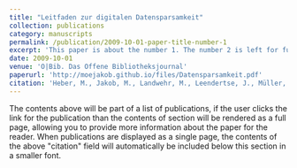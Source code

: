 ```yaml
---
title: "Leitfaden zur digitalen Datensparsamkeit"
collection: publications
category: manuscripts
permalink: /publication/2009-10-01-paper-title-number-1
excerpt: 'This paper is about the number 1. The number 2 is left for future work.'
date: 2009-10-01
venue: 'O|Bib. Das Offene Bibliotheksjournal'
paperurl: 'http://moejakob.github.io/files/Datensparsamkeit.pdf'
citation: 'Heber, M., Jakob, M., Landwehr, M., Leendertse, J., Müller, M., Schneider, G., von Suchodoletz, D., & Ulrich, R. (2024). &quot;Leitfaden zur digitalen Datensparsamkeit.&quot; <i>O-Bib. Das Offene Bibliotheksjournal Herausgeber VDB, 11(2)./i> 1-8.'
---
```


The contents above will be part of a list of publications, if the user clicks the link for the publication than the contents of section will be rendered as a full page, allowing you to provide more information about the paper for the reader. When publications are displayed as a single page, the contents of the above "citation" field will automatically be included below this section in a smaller font.
